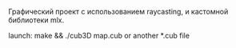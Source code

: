 Графический проект с использованием raycasting, и кастомной библиотеки mlx.


launch: make && ./cub3D map.cub
or another *.cub file
